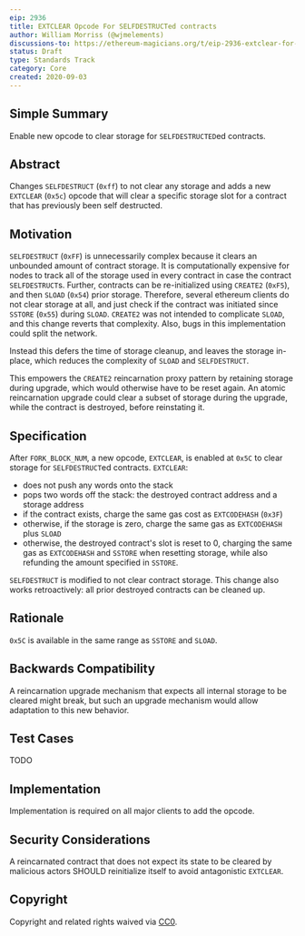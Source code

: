 ```yaml
---
eip: 2936
title: EXTCLEAR Opcode For SELFDESTRUCTed contracts
author: William Morriss (@wjmelements)
discussions-to: https://ethereum-magicians.org/t/eip-2936-extclear-for-selfdestruct/4569
status: Draft
type: Standards Track
category: Core
created: 2020-09-03
---
```


## Simple Summary
Enable new opcode to clear storage for `SELFDESTRUCTED`ed contracts.

## Abstract
Changes `SELFDESTRUCT` (`0xff`) to not clear any storage and adds a new `EXTCLEAR` (`0x5c`) opcode that will clear a specific storage slot for a contract that has previously been self destructed.

## Motivation
`SELFDESTRUCT` (`0xFF`) is unnecessarily complex because it clears an unbounded amount of contract storage.
It is computationally expensive for nodes to track all of the storage used in every contract in case the contract `SELFDESTRUCT`s.
Further, contracts can be re-initialized using `CREATE2` (`0xF5`), and then `SLOAD` (`0x54`) prior storage.
Therefore, several ethereum clients do not clear storage at all, and just check if the contract was initiated since `SSTORE` (`0x55`) during `SLOAD`.
`CREATE2` was not intended to complicate `SLOAD`, and this change reverts that complexity.
Also, bugs in this implementation could split the network.

Instead this defers the time of storage cleanup, and leaves the storage in-place, which reduces the complexity of `SLOAD` and `SELFDESTRUCT`.

This empowers the `CREATE2` reincarnation proxy pattern by retaining storage during upgrade, which would otherwise have to be reset again.
An atomic reincarnation upgrade could clear a subset of storage during the upgrade, while the contract is destroyed, before reinstating it.

## Specification

After `FORK_BLOCK_NUM`, a new opcode, `EXTCLEAR`, is enabled at `0x5C` to clear storage for `SELFDESTRUCT`ed contracts.
`EXTCLEAR`:
* does not push any words onto the stack
* pops two words off the stack: the destroyed contract address and a storage address
* if the contract exists, charge the same gas cost as `EXTCODEHASH` (`0x3F`)
* otherwise, if the storage is zero, charge the same gas as `EXTCODEHASH` plus `SLOAD`
* otherwise, the destroyed contract's slot is reset to 0, charging the same gas as `EXTCODEHASH` and `SSTORE` when resetting storage, while also refunding the amount specified in `SSTORE`.

`SELFDESTRUCT` is modified to not clear contract storage.
This change also works retroactively: all prior destroyed contracts can be cleaned up.

## Rationale
`0x5C` is available in the same range as `SSTORE` and `SLOAD`.

## Backwards Compatibility
A reincarnation upgrade mechanism that expects all internal storage to be cleared might break, but such an upgrade mechanism would allow adaptation to this new behavior.

## Test Cases
TODO

## Implementation
Implementation is required on all major clients to add the opcode.

## Security Considerations
A reincarnated contract that does not expect its state to be cleared by malicious actors SHOULD reinitialize itself to avoid antagonistic `EXTCLEAR`.

## Copyright
Copyright and related rights waived via [CC0](https://creativecommons.org/publicdomain/zero/1.0/).
